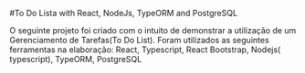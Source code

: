 #To Do Lista with React, NodeJs, TypeORM and PostgreSQL

O seguinte projeto foi criado com o intuito de demonstrar a utilização de um Gerenciamento de Tarefas(To Do List). Foram utilizados as seguintes ferramentas na elaboração:
React, Typescript, React Bootstrap, Nodejs( typescript), TypeORM, PostgreSQL
